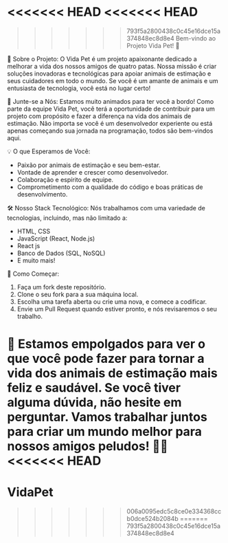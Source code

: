 <<<<<<< HEAD
<<<<<<< HEAD
=======
>>>>>>> 793f5a2800438c0c45e16dce15a374848ec8d8e4
Bem-vindo ao Projeto Vida Pet! 🐾

👋 Sobre o Projeto:
O Vida Pet é um projeto apaixonante dedicado a melhorar a vida dos nossos amigos de quatro patas. Nossa missão é criar soluções inovadoras e tecnológicas para apoiar animais de estimação e seus cuidadores em todo o mundo. Se você é um amante de animais e um entusiasta de tecnologia, você está no lugar certo!

🚀 Junte-se a Nós:
Estamos muito animados para ter você a bordo! Como parte da equipe Vida Pet, você terá a oportunidade de contribuir para um projeto com propósito e fazer a diferença na vida dos animais de estimação. Não importa se você é um desenvolvedor experiente ou está apenas começando sua jornada na programação, todos são bem-vindos aqui.

💡 O que Esperamos de Você:
- Paixão por animais de estimação e seu bem-estar.
- Vontade de aprender e crescer como desenvolvedor.
- Colaboração e espírito de equipe.
- Comprometimento com a qualidade do código e boas práticas de desenvolvimento.

🛠️ Nosso Stack Tecnológico:
Nós trabalhamos com uma variedade de tecnologias, incluindo, mas não limitado a:
- HTML, CSS
- JavaScript (React, Node.js)
- React js
- Banco de Dados (SQL, NoSQL)
- E muito mais!

🤝 Como Começar:
1. Faça um fork deste repositório.
2. Clone o seu fork para a sua máquina local.
3. Escolha uma tarefa aberta ou crie uma nova, e comece a codificar.
4. Envie um Pull Request quando estiver pronto, e nós revisaremos o seu trabalho.


🎉 Estamos empolgados para ver o que você pode fazer para tornar a vida dos animais de estimação mais feliz e saudável. Se você tiver alguma dúvida, não hesite em perguntar. Vamos trabalhar juntos para criar um mundo melhor para nossos amigos peludos! 🐶🐱
<<<<<<< HEAD
=======
# VidaPet
>>>>>>> 006a0095edc5c8ce0e334368ccb0dce524b2084b
=======
>>>>>>> 793f5a2800438c0c45e16dce15a374848ec8d8e4
